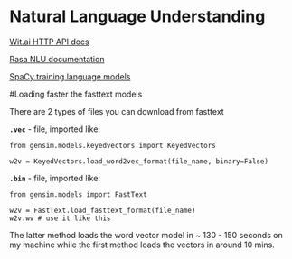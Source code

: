 # Natural Language Understanding

[Wit.ai HTTP API docs](https://wit.ai/docs/http/20170307)

[Rasa NLU documentation](https://rasa.com/docs/nlu/)

[SpaCy training language models](https://spacy.io/usage/training)


#Loading faster the fasttext models

There are 2 types of files you can download from fasttext 

**`.vec`** - file, imported like:
```
from gensim.models.keyedvectors import KeyedVectors

w2v = KeyedVectors.load_word2vec_format(file_name, binary=False)
```

**`.bin`** - file, imported like:
```
from gensim.models import FastText

w2v = FastText.load_fasttext_format(file_name)
w2v.wv # use it like this
```

The latter method loads the word vector model in ~ 130 - 150 seconds on my machine while the first method loads the vectors in around 10 mins.

 


